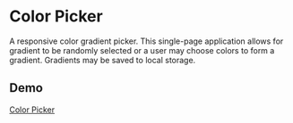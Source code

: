 # Color Picker

A responsive color gradient picker. This single-page application allows for gradient to be randomly selected or a user may choose colors to form a gradient. Gradients may be saved to local storage.

## Demo

[Color Picker](https://mcast045.github.io/color-gradient/)